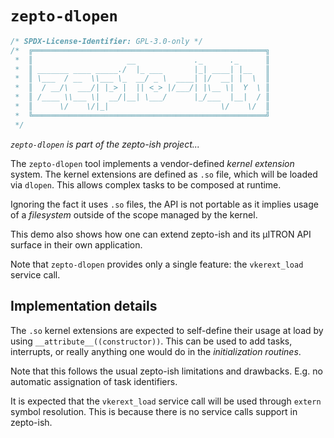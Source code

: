 `zepto-dlopen`
==============

```c
/* SPDX-License-Identifier: GPL-3.0-only */
/*  ╔════════════════════════════════════════════════════╗
 *  ║                     __             ._      ._      ║
 *  ║ _______ ____ _____./  |_ ___       |_| ____| |__   ║
 *  ║ \___  / __  \\___ \_  __/ _ \  ____| |/  __| |  \  ║
 *  ║  / __/\  ___/| |_> |  || <_> |/___/| |\__ \|  Y  \ ║
 *  ║ /____ \\___ \|  __/|__| \___/      |_/___  |__|  / ║
 *  ║      \/    \/|_|                         \/    \/  ║
 *  ╚════════════════════════════════════════════════════╝
 */
```

*`zepto-dlopen` is part of the zepto-ish project...*

The `zepto-dlopen` tool implements a vendor-defined *kernel extension* system.
The kernel extensions are defined as `.so` file, which will be loaded via `dlopen`.
This allows complex tasks to be composed at runtime.

Ignoring the fact it uses `.so` files, the API is not portable as it implies usage of a *filesystem* outside of the scope managed by the kernel.

This demo also shows how one can extend zepto-ish and its µITRON API surface in their own application.

Note that `zepto-dlopen` provides only a single feature: the `vkerext_load` service call.

Implementation details
----------------------

The `.so` kernel extensions are expected to self-define their usage at load by using `__attribute__((constructor))`.
This can be used to add tasks, interrupts, or really anything one would do in the *initialization routines*.

Note that this follows the usual zepto-ish limitations and drawbacks.
E.g. no automatic assignation of task identifiers.

It is expected that the `vkerext_load` service call will be used through `extern` symbol resolution.
This is because there is no service calls support in zepto-ish.
